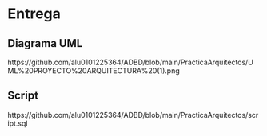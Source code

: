 <h1> Entrega </h1>
<h2> Diagrama UML </h2>
https://github.com/alu0101225364/ADBD/blob/main/PracticaArquitectos/UML%20PROYECTO%20ARQUITECTURA%20(1).png

<h2> Script </h2>
https://github.com/alu0101225364/ADBD/blob/main/PracticaArquitectos/script.sql

